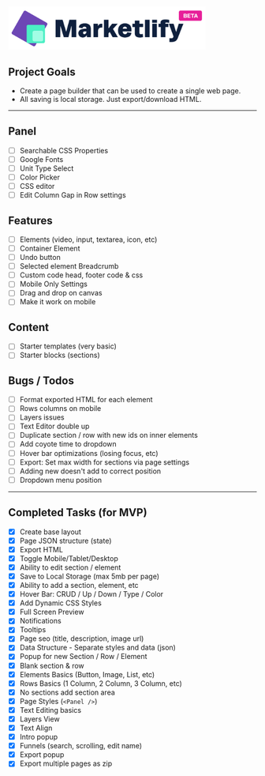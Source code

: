 <img src="/public/images/logo.png" width="400" />

## Project Goals

- Create a page builder that can be used to create a single web page.
- All saving is local storage. Just export/download HTML.

---

## Panel

- [ ] Searchable CSS Properties
- [ ] Google Fonts
- [ ] Unit Type Select
- [ ] Color Picker
- [ ] CSS editor
- [ ] Edit Column Gap in Row settings

## Features

- [ ] Elements (video, input, textarea, icon, etc)
- [ ] Container Element
- [ ] Undo button
- [ ] Selected element Breadcrumb
- [ ] Custom code head, footer code & css
- [ ] Mobile Only Settings
- [ ] Drag and drop on canvas
- [ ] Make it work on mobile

## Content

- [ ] Starter templates (very basic)
- [ ] Starter blocks (sections)

## Bugs / Todos

- [ ] Format exported HTML for each element
- [ ] Rows columns on mobile
- [ ] Layers issues
- [ ] Text Editor double up
- [ ] Duplicate section / row with new ids on inner elements
- [ ] Add coyote time to dropdown
- [ ] Hover bar optimizations (losing focus, etc)
- [ ] Export: Set max width for sections via page settings
- [ ] Adding new doesn't add to correct position
- [ ] Dropdown menu position

---

## Completed Tasks (for MVP)

- [x] Create base layout
- [x] Page JSON structure (state)
- [x] Export HTML
- [x] Toggle Mobile/Tablet/Desktop
- [x] Ability to edit section / element
- [x] Save to Local Storage (max 5mb per page)
- [x] Ability to add a section, element, etc
- [x] Hover Bar: CRUD / Up / Down / Type / Color
- [x] Add Dynamic CSS Styles
- [x] Full Screen Preview
- [x] Notifications
- [x] Tooltips
- [x] Page seo (title, description, image url)
- [x] Data Structure - Separate styles and data (json)
- [x] Popup for new Section / Row / Element
- [x] Blank section & row
- [x] Elements Basics (Button, Image, List, etc)
- [x] Rows Basics (1 Column, 2 Column, 3 Column, etc)
- [x] No sections add section area
- [x] Page Styles (`<Panel />`)
- [x] Text Editing basics
- [x] Layers View
- [x] Text Align
- [x] Intro popup
- [x] Funnels (search, scrolling, edit name)
- [x] Export popup
- [x] Export multiple pages as zip
